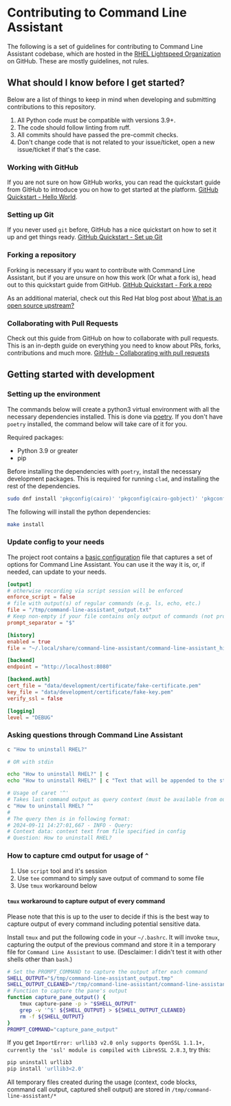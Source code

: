 # Contributing to Command Line Assistant

The following is a set of guidelines for contributing to Command Line Assistant
codebase, which are hosted in the [RHEL Lightspeed
Organization](https://github.com/rhel-lightspeed) on GitHub. These are mostly
guidelines, not rules.

## What should I know before I get started?

Below are a list of things to keep in mind when developing and submitting
contributions to this repository.

1. All Python code must be compatible with versions 3.9+.
2. The code should follow linting from ruff.
3. All commits should have passed the pre-commit checks.
4. Don't change code that is not related to your issue/ticket, open a new
   issue/ticket if that's the case.

### Working with GitHub

If you are not sure on how GitHub works, you can read the quickstart guide from
GitHub to introduce you on how to get started at the platform. [GitHub
Quickstart - Hello
World](https://docs.github.com/en/get-started/quickstart/hello-world).

### Setting up Git

If you never used `git` before, GitHub has a nice quickstart on how to set it
up and get things ready. [GitHub Quickstart - Set up
Git](https://docs.github.com/en/get-started/quickstart/set-up-git)

### Forking a repository

Forking is necessary if you want to contribute with Command Line Assistant, but
if you are unsure on how this work (Or what a fork is), head out to this
quickstart guide from GitHub. [GitHub Quickstart - Fork a
repo](https://docs.github.com/en/get-started/quickstart/fork-a-repo)

As an additional material, check out this Red Hat blog post about [What is an
open source
upstream?](https://www.redhat.com/en/blog/what-open-source-upstream)

### Collaborating with Pull Requests

Check out this guide from GitHub on how to collaborate with pull requests. This
is an in-depth guide on everything you need to know about PRs, forks,
contributions and much more. [GitHub - Collaborating with pull
requests](https://docs.github.com/en/pull-requests/collaborating-with-pull-requests)

## Getting started with development

### Setting up the environment

The commands below will create a python3 virtual environment with all the
necessary dependencies installed. This is done via
[poetry](https://python-poetry.org/docs/). If you don't have `poetry`
installed, the command below will take care of it for you.

Required packages:
- Python 3.9 or greater
- pip

Before installing the dependencies with `poetry`, install the necessary
development packages. This is required for running `clad`, and installing the
rest of the dependencies.

```sh
sudo dnf install 'pkgconfig(cairo)' 'pkgconfig(cairo-gobject)' 'pkgconfig(gobject-introspection-1.0)' 'pkgconfig(mariadb)' /usr/bin/pg_config
```

The following will install the python dependencies:

```sh
make install
```

### Update config to your needs

The project root contains a [basic configuration](./config.toml) file that
captures a set of options for Command Line Assistant. You can use it the way it
is, or, if needed, can update to your needs.

```toml
[output]
# otherwise recording via script session will be enforced
enforce_script = false
# file with output(s) of regular commands (e.g. ls, echo, etc.)
file = "/tmp/command-line-assistant_output.txt"
# Keep non-empty if your file contains only output of commands (not prompt itself)
prompt_separator = "$"

[history]
enabled = true
file = "~/.local/share/command-line-assistant/command-line-assistant_history.json"

[backend]
endpoint = "http://localhost:8080"

[backend.auth]
cert_file = "data/development/certificate/fake-certificate.pem"
key_file = "data/development/certificate/fake-key.pem"
verify_ssl = false

[logging]
level = "DEBUG"
```

### Asking questions through Command Line Assistant

```sh
c "How to uninstall RHEL?"

# OR with stdin

echo "How to uninstall RHEL?" | c
echo "How to uninstall RHEL?" | c "Text that will be appended to the stdin"

# Usage of caret '^'
# Takes last command output as query context (must be available from output_file value in config)
c "How to uninstall RHEL? ^"
#
# The query then is in following format:
# 2024-09-11 14:27:01,667 - INFO - Query:
# Context data: context text from file specified in config
# Question: How to uninstall RHEL?
```

### How to capture cmd output for usage of `^`

1. Use `script` tool and it's session
2. Use `tee` command to simply save output of command to some file
3. Use `tmux` workaround below

#### `tmux` workaround to capture output of every command

Please note that this is up to the user to decide if this is the best way to capture output of every command including
potential sensitive data.

Install `tmux` and put the following code in your `~/.bashrc`. It will invoke `tmux`, capturing the output of the
previous command and store it in a temporary file for `Command Line Assistant` to use. (Desclaimer: I didn't test it with other shells
other than `bash`.)

``` bash
# Set the PROMPT_COMMAND to capture the output after each command
SHELL_OUTPUT="$/tmp/command-line-assistant_output.tmp"
SHELL_OUTPUT_CLEANED="/tmp/command-line-assistant/command-line-assistant_output_cleaned.tmp"
# Function to capture the pane's output
function capture_pane_output() {
    tmux capture-pane -p > "$SHELL_OUTPUT"
    grep -v '^$' ${SHELL_OUTPUT} > ${SHELL_OUTPUT_CLEANED}
    rm -f ${SHELL_OUTPUT}
}
PROMPT_COMMAND="capture_pane_output"
```

If you get `ImportError: urllib3 v2.0 only supports OpenSSL 1.1.1+, currently the 'ssl' module is compiled with LibreSSL
2.8.3`, try this:

```sh
pip uninstall urllib3
pip install 'urllib3<2.0'
```

All temporary files created during the usage (context, code blocks, command call output, captured shell output) are
stored in `/tmp/command-line-assistant/*`

